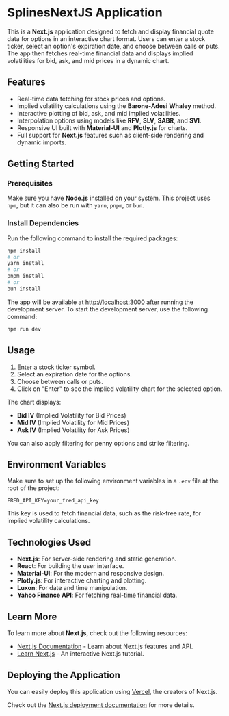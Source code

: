 # SplinesNextJS Application

This is a **Next.js** application designed to fetch and display financial quote data for options in an interactive chart format. Users can enter a stock ticker, select an option's expiration date, and choose between calls or puts. The app then fetches real-time financial data and displays implied volatilities for bid, ask, and mid prices in a dynamic chart.

## Features

- Real-time data fetching for stock prices and options.
- Implied volatility calculations using the **Barone-Adesi Whaley** method.
- Interactive plotting of bid, ask, and mid implied volatilities.
- Interpolation options using models like **RFV**, **SLV**, **SABR**, and **SVI**.
- Responsive UI built with **Material-UI** and **Plotly.js** for charts.
- Full support for **Next.js** features such as client-side rendering and dynamic imports.

## Getting Started

### Prerequisites

Make sure you have **Node.js** installed on your system. This project uses `npm`, but it can also be run with `yarn`, `pnpm`, or `bun`.

### Install Dependencies

Run the following command to install the required packages:

```bash
npm install
# or
yarn install
# or
pnpm install
# or
bun install
```

The app will be available at [http://localhost:3000](http://localhost:3000) after running the development server. To start the development server, use the following command:

```bash
npm run dev
```

## Usage

1. Enter a stock ticker symbol.
2. Select an expiration date for the options.
3. Choose between calls or puts.
4. Click on "Enter" to see the implied volatility chart for the selected option.

The chart displays:
- **Bid IV** (Implied Volatility for Bid Prices)
- **Mid IV** (Implied Volatility for Mid Prices)
- **Ask IV** (Implied Volatility for Ask Prices)

You can also apply filtering for penny options and strike filtering.

## Environment Variables

Make sure to set up the following environment variables in a `.env` file at the root of the project:

```env
FRED_API_KEY=your_fred_api_key
```

This key is used to fetch financial data, such as the risk-free rate, for implied volatility calculations.

## Technologies Used

- **Next.js**: For server-side rendering and static generation.
- **React**: For building the user interface.
- **Material-UI**: For the modern and responsive design.
- **Plotly.js**: For interactive charting and plotting.
- **Luxon**: For date and time manipulation.
- **Yahoo Finance API**: For fetching real-time financial data.

## Learn More

To learn more about **Next.js**, check out the following resources:

- [Next.js Documentation](https://nextjs.org/docs) - Learn about Next.js features and API.
- [Learn Next.js](https://nextjs.org/learn) - An interactive Next.js tutorial.

## Deploying the Application

You can easily deploy this application using [Vercel](https://vercel.com), the creators of Next.js.

Check out the [Next.js deployment documentation](https://nextjs.org/docs/deployment) for more details.
